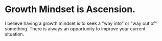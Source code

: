 # Growth Mindset is Ascension.

I believe having a growth mindset is to seek a "way into" or "way out of" something. There is always an opportunity to improve your current situation.
